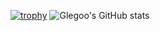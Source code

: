 [![trophy](https://github-profile-trophy.vercel.app/?username=ryo-ma)](https://github.com/ryo-ma/github-profile-trophy)
![Glegoo's GitHub stats](https://github-readme-stats.vercel.app/api?username=glegoo&bg_color=30,3dcbfd,950fc7&title_color=fff&text_color=fff&count_private=true)

